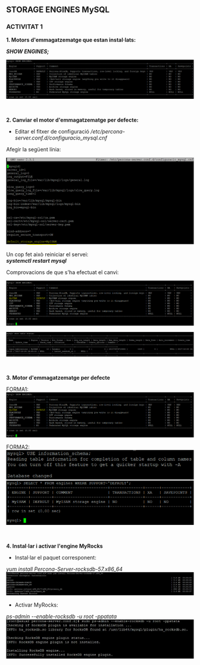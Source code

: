 ## STORAGE ENGINES MySQL  



### ACTIVITAT 1  

**1. Motors d'emmagatzematge que estan instal·lats:**  

***SHOW ENGINES;***  

![ENGINES1](https://github.com/ivanenriquez/BD-M02-M010/blob/master/MP10-UF2/A3/imatges/ex1.PNG)  

<br>


**2. Canviar el motor d'emmagatzematge per defecte:**  

* Editar el fitxer de configuració */etc/percona-server.conf.d/configuracio_mysql.cnf*  

Afegir la següent línia:  

![ENGINES2](https://github.com/ivanenriquez/BD-M02-M010/blob/master/MP10-UF2/A3/imatges/ex2.1.PNG)  

Un cop fet això reiniciar el servei:  
***systemctl restart mysql***  

Comprovacions de que s'ha efectuat el canvi:  

![ENGINES3](https://github.com/ivanenriquez/BD-M02-M010/blob/master/MP10-UF2/A3/imatges/ex2.3.PNG)  

![ENGINES4](https://github.com/ivanenriquez/BD-M02-M010/blob/master/MP10-UF2/A3/imatges/show%20table%20status.JPG)  

<br>


**3. Motor d'emmagatzematge per defecte**  

FORMA1:
![SHOW_ENGINES](https://github.com/ivanenriquez/BD-M02-M010/blob/master/MP10-UF2/A3/imatges/ex2.3.PNG)  

FORMA2:  
![INFORMATION_SHEMA1](https://github.com/ivanenriquez/BD-M02-M010/blob/master/MP10-UF2/A3/imatges/ex3_forma2.1.PNG)  
![INFORMATION_SCHEMA2](https://github.com/ivanenriquez/BD-M02-M010/blob/master/MP10-UF2/A3/imatges/ex3_forma2.PNG)  

<br>


**4. Instal·lar i activar l'engine MyRocks**  

* Instal·lar el paquet corresponent:  

*yum install Percona-Server-rocksdb-57.x86_64*
![INSTAL·LAR_MyRocks](https://github.com/ivanenriquez/BD-M02-M010/blob/master/MP10-UF2/A3/imatges/instalar%20percona-server.JPG)  

* Activar MyRocks:

*ps-admin --enable-rocksdb -u root -ppatata*
![ACTIVAR MyRocks](https://github.com/ivanenriquez/BD-M02-M010/blob/master/MP10-UF2/A3/imatges/habilitar%20rocks%20db.JPG)  
